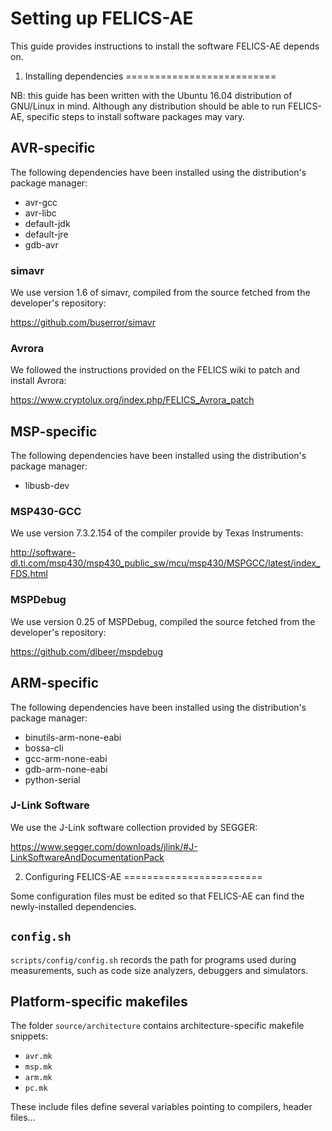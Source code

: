Setting up FELICS-AE
====================

This guide provides instructions to install the software FELICS-AE
depends on.

1. Installing dependencies
==========================

NB: this guide has been written with the Ubuntu 16.04 distribution of
GNU/Linux in mind. Although any distribution should be able to run
FELICS-AE, specific steps to install software packages may vary.

AVR-specific
------------

The following dependencies have been installed using the
distribution's package manager:

- avr-gcc
- avr-libc
- default-jdk
- default-jre
- gdb-avr

### simavr

We use version 1.6 of simavr, compiled from the source fetched from
the developer's repository:

<https://github.com/buserror/simavr>

### Avrora

We followed the instructions provided on the FELICS wiki to patch and
install Avrora:

<https://www.cryptolux.org/index.php/FELICS_Avrora_patch>

MSP-specific
------------

The following dependencies have been installed using the
distribution's package manager:

- libusb-dev

### MSP430-GCC

We use version 7.3.2.154 of the compiler provide by Texas Instruments:

<http://software-dl.ti.com/msp430/msp430_public_sw/mcu/msp430/MSPGCC/latest/index_FDS.html>

### MSPDebug

We use version 0.25 of MSPDebug, compiled the source fetched from the
developer's repository:

<https://github.com/dlbeer/mspdebug>

ARM-specific
------------

The following dependencies have been installed using the
distribution's package manager:

- binutils-arm-none-eabi
- bossa-cli
- gcc-arm-none-eabi
- gdb-arm-none-eabi
- python-serial

### J-Link Software

We use the J-Link software collection provided by SEGGER:

<https://www.segger.com/downloads/jlink/#J-LinkSoftwareAndDocumentationPack>

2. Configuring FELICS-AE
========================

Some configuration files must be edited so that FELICS-AE can find the
newly-installed dependencies.

`config.sh`
-----------

`scripts/config/config.sh` records the path for programs used during
measurements, such as code size analyzers, debuggers and simulators.

Platform-specific makefiles
---------------------------

The folder `source/architecture` contains architecture-specific
makefile snippets:

- `avr.mk`
- `msp.mk`
- `arm.mk`
- `pc.mk`

These include files define several variables pointing to compilers,
header files…

